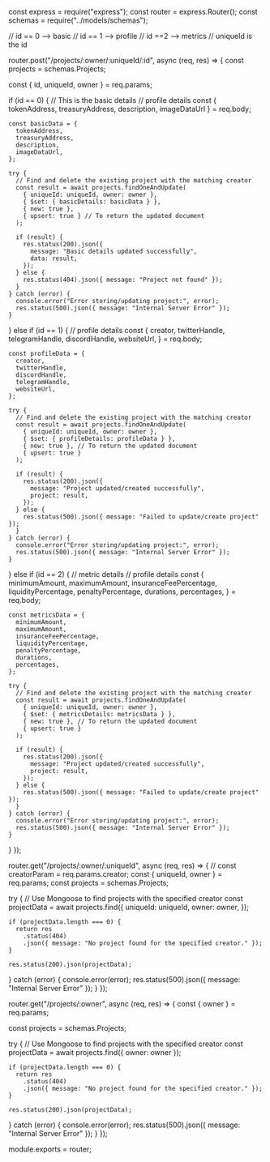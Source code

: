 const express = require("express");
const router = express.Router();
const schemas = require("../models/schemas");

// id == 0 --> basic
// id == 1 --> profile
// id ==2 --> metrics
// uniqueId is the id

router.post("/projects/:owner/:uniqueId/:id", async (req, res) => {
  const projects = schemas.Projects;

  const { id, uniqueId, owner } = req.params;

  if (id == 0) {
    // This is the basic details
    // profile details
    const { tokenAddress, treasuryAddress, description, imageDataUrl } =
      req.body;

    const basicData = {
      tokenAddress,
      treasuryAddress,
      description,
      imageDataUrl,
    };

    try {
      // Find and delete the existing project with the matching creator
      const result = await projects.findOneAndUpdate(
        { uniqueId: uniqueId, owner: owner },
        { $set: { basicDetails: basicData } },
        { new: true },
        { upsert: true } // To return the updated document
      );

      if (result) {
        res.status(200).json({
          message: "Basic details updated successfully",
          data: result,
        });
      } else {
        res.status(404).json({ message: "Project not found" });
      }
    } catch (error) {
      console.error("Error storing/updating project:", error);
      res.status(500).json({ message: "Internal Server Error" });
    }
  } else if (id == 1) {
    // profile details
    const {
      creator,
      twitterHandle,
      telegramHandle,
      discordHandle,
      websiteUrl,
    } = req.body;

    const profileData = {
      creator,
      twitterHandle,
      discordHandle,
      telegramHandle,
      websiteUrl,
    };

    try {
      // Find and delete the existing project with the matching creator
      const result = await projects.findOneAndUpdate(
        { uniqueId: uniqueId, owner: owner },
        { $set: { profileDetails: profileData } },
        { new: true }, // To return the updated document
        { upsert: true }
      );

      if (result) {
        res.status(200).json({
          message: "Project updated/created successfully",
          project: result,
        });
      } else {
        res.status(500).json({ message: "Failed to update/create project" });
      }
    } catch (error) {
      console.error("Error storing/updating project:", error);
      res.status(500).json({ message: "Internal Server Error" });
    }
  } else if (id == 2) {
    // metric details
    // profile details
    const {
      minimumAmount,
      maximumAmount,
      insuranceFeePercentage,
      liquidityPercentage,
      penaltyPercentage,
      durations,
      percentages,
    } = req.body;

    const metricsData = {
      minimumAmount,
      maximumAmount,
      insuranceFeePercentage,
      liquidityPercentage,
      penaltyPercentage,
      durations,
      percentages,
    };

    try {
      // Find and delete the existing project with the matching creator
      const result = await projects.findOneAndUpdate(
        { uniqueId: uniqueId, owner: owner },
        { $set: { metricsDetails: metricsData } },
        { new: true }, // To return the updated document
        { upsert: true }
      );

      if (result) {
        res.status(200).json({
          message: "Project updated/created successfully",
          project: result,
        });
      } else {
        res.status(500).json({ message: "Failed to update/create project" });
      }
    } catch (error) {
      console.error("Error storing/updating project:", error);
      res.status(500).json({ message: "Internal Server Error" });
    }
  }
});

router.get("/projects/:owner/:uniqueId", async (req, res) => {
  // const creatorParam = req.params.creator;
  const { uniqueId, owner } = req.params;
  const projects = schemas.Projects;

  try {
    // Use Mongoose to find projects with the specified creator
    const projectData = await projects.find({
      uniqueId: uniqueId,
      owner: owner,
    });

    if (projectData.length === 0) {
      return res
        .status(404)
        .json({ message: "No project found for the specified creator." });
    }

    res.status(200).json(projectData);
  } catch (error) {
    console.error(error);
    res.status(500).json({ message: "Internal Server Error" });
  }
});

router.get("/projects/:owner", async (req, res) => {
  const { owner } = req.params;

  const projects = schemas.Projects;

  try {
    // Use Mongoose to find projects with the specified creator
    const projectData = await projects.find({ owner: owner });

    if (projectData.length === 0) {
      return res
        .status(404)
        .json({ message: "No project found for the specified creator." });
    }

    res.status(200).json(projectData);
  } catch (error) {
    console.error(error);
    res.status(500).json({ message: "Internal Server Error" });
  }
});

module.exports = router;
